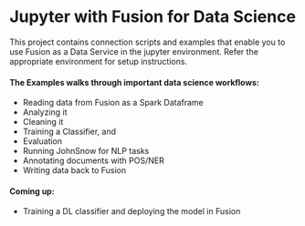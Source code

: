 # Jupyter with Fusion for Data Science

This project contains connection scripts and examples that enable you to use Fusion as a Data Service in the jupyter environment.
Refer the appropriate environment for setup instructions.

#### The Examples walks through important data science workflows:
- Reading data from Fusion as a Spark Dataframe
- Analyzing it
- Cleaning it
- Training a Classifier, and
- Evaluation
- Running JohnSnow for NLP tasks
- Annotating documents with POS/NER
- Writing data back to Fusion

#### Coming up:
- Training a DL classifier and deploying the model in Fusion